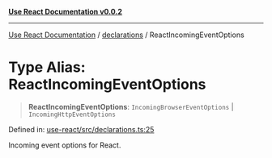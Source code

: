[**Use React Documentation v0.0.2**](../../README.md)

***

[Use React Documentation](../../modules.md) / [declarations](../README.md) / ReactIncomingEventOptions

# Type Alias: ReactIncomingEventOptions

> **ReactIncomingEventOptions**: `IncomingBrowserEventOptions` \| `IncomingHttpEventOptions`

Defined in: [use-react/src/declarations.ts:25](https://github.com/stonemjs/use-react/blob/50c96852bd65a75b7f2a00786393fb0c90af6da8/src/declarations.ts#L25)

Incoming event options for React.

